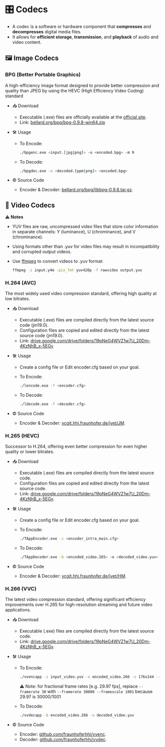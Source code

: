 # 🎛️ Codecs

- A codec is a software or hardware component that **compresses** and **decompresses** digital media files.
- It allows for **efficient storage**, **transmission**, and **playback** of audio and video content.

## 🖼️ **Image Codecs**

### **BPG (Better Portable Graphics)**

A high-efficiency image format designed to provide better compression and quality than JPEG by using the HEVC (High Efficiency Video Coding) standard

- 📥 Download
  - Executable (.exe) files are officially available at the [official site](https://bellard.org/bpg/).
  - Link: [bellard.org/bpg/bpg-0.9.8-win64.zip](https://bellard.org/bpg/bpg-0.9.8-win64.zip)
- 🛠️ Usage
  - To Encode:

    ```bash
    ./bpgenc.exe <input.[jpg|png]> -o <encoded.bpg> -m 9
    ```

  - To Decode:

    ```bash
    ./bpgdec.exe -o <decoded.[ppm|png]> <encoded.bpg>
    ```

- ©️ Source Code
  - Encoder & Decoder: [bellard.org/bpg/libbpg-0.9.8.tar.gz](https://bellard.org/bpg/libbpg-0.9.8.tar.gz).

## 🎥 **Video Codecs**

⚠️ **Notes**

- YUV files are raw, uncompressed video files that store color information in separate channels: Y (luminance), U (chrominance), and V (chrominance).
- Using formats other than .yuv for video files may result in incompatibility and corrupted output videos.
- Use [ffmpeg](https://github.com/BtbN/FFmpeg-Builds) to convert videos to .yuv format:

  ```bash
  ffmpeg -i input.y4m -pix_fmt yuv420p -f rawvideo output.yuv
  ```

### **H.264 (AVC)**

The most widely used video compression standard, offering high quality at low bitrates.

- 📥 Download
  - Executable (.exe) files are compiled directly from the latest source code (jm19.0).
  - Configuration files are copied and edited directly from the latest source code (jm19.0).
  - Link: [drive.google.com/drive/folders/19pNeG4WVZ1w7U_20Dm-4KzNhB_x-5EGv](https://drive.google.com/drive/folders/19pNeG4WVZ1w7U_20Dm-4KzNhB_x-5EGv)
- 🛠️ Usage
  - Create a config file or Edit encoder.cfg based on your goal.
  - To Encode:

    ```bash
    ./lencode.exe -f <encoder.cfg>
    ```

  - To Decode:

    ```bash
    ./ldecode.exe -f <decoder.cfg>
    ```

- ©️ Source Code
  - Encoder & Decoder: [vcgit.hhi.fraunhofer.de/jvet/JM](https://vcgit.hhi.fraunhofer.de/jvet/JM).

### **H.265 (HEVC)**

Successor to H.264, offering even better compression for even higher quality or lower bitrates.

- 📥 Download
  - Executable (.exe) files are compiled directly from the latest source code.
  - Configuration files are copied and edited directly from the latest source code.
  - Link: [drive.google.com/drive/folders/19pNeG4WVZ1w7U_20Dm-4KzNhB_x-5EGv](https://drive.google.com/drive/folders/19pNeG4WVZ1w7U_20Dm-4KzNhB_x-5EGv).
- 🛠️ Usage
  - Create a config file or Edit encoder.cfg based on your goal.
  - To Encode:

    ```bash
    ./TAppEncoder.exe -c <encoder_intra_main.cfg>
    ```

  - To Decode:

    ```bash
    ./TAppDecoder.exe -b <encoded_video.265> -o <decoded_video.yuv>
    ```

- ©️ Source Code
  - Encoder & Decoder: [vcgit.hhi.fraunhofer.de/jvet/HM](https://vcgit.hhi.fraunhofer.de/jvet/HM).

### **H.266 (VVC)**

The latest video compression standard, offering significant efficiency improvements over H.265 for high-resolution streaming and future video applications.

- 📥 Download
  - Executable (.exe) files are compiled directly from the latest source code.
  - Link: [drive.google.com/drive/folders/19pNeG4WVZ1w7U_20Dm-4KzNhB_x-5EGv](https://drive.google.com/drive/folders/19pNeG4WVZ1w7U_20Dm-4KzNhB_x-5EGv).
- 🛠️ Usage
  - To Encode:

    ```bash
    ./vvencapp -i input_video.yuv -o encoded_video.266 -s 176x144 --framerate 30 --frames 20 --profile main_10 --level 5.1 --format yuv420 --bitrate 0 --qp 32
    ```

    ⚠️ Note: for fractional frame rates [e.g. 29.97 fps], replace `--framerate 30` with `--framerate 30000 --framescale 1001` because 29.97 is 30000/1001

  - To Decode:

    ```bash
    ./vvdecapp -b encoded_video.266 -o decoded_video.yuv
    ```

- ©️ Source Code
  - Encoder: [github.com/fraunhoferhhi/vvenc](https://github.com/fraunhoferhhi/vvenc).
  - Decoder: [github.com/fraunhoferhhi/vvdec](https://github.com/fraunhoferhhi/vvdec).
